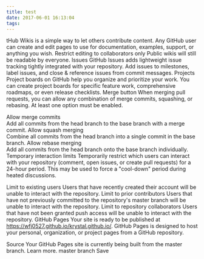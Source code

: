 ```yaml
---
title: test
date: 2017-06-01 16:13:04
tags:
---
```

tHub Wikis is a simple way to let others contribute content. Any GitHub user can create and edit pages to use for documentation, examples, support, or anything you wish.
Restrict editing to collaborators only 
Public wikis will still be readable by everyone.
Issues 
GitHub Issues adds lightweight issue tracking tightly integrated with your repository. Add issues to milestones, label issues, and close & reference issues from commit messages.
Projects 
Project boards on GitHub help you organize and prioritize your work. You can create project boards for specific feature work, comprehensive roadmaps, or even release checklists.
Merge button
When merging pull requests, you can allow any combination of merge commits, squashing, or rebasing. At least one option must be enabled.

Allow merge commits  
Add all commits from the head branch to the base branch with a merge commit.
Allow squash merging  
Combine all commits from the head branch into a single commit in the base branch.
Allow rebase merging  
Add all commits from the head branch onto the base branch individually.
Temporary interaction limits
Temporarily restrict which users can interact with your repository (comment, open issues, or create pull requests) for a 24-hour period. This may be used to force a "cool-down" period during heated discussions.

Limit to existing users 
Users that have recently created their account will be unable to interact with the repository.
Limit to prior contributors 
Users that have not previously committed to the repository's master branch will be unable to interact with the repository.
Limit to repository collaborators 
Users that have not been granted push access will be unable to interact with the repository.
GitHub Pages
Your site is ready to be published at https://wfj0527.github.io/krystal.github.io/.
GitHub Pages is designed to host your personal, organization, or project pages from a GitHub repository.

Source
Your GitHub Pages site is currently being built from the master branch. Learn more.
 master branch   Save
